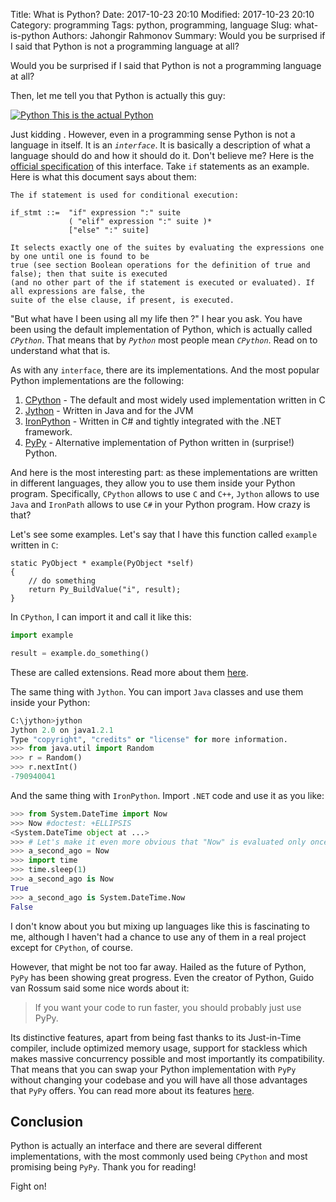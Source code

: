 Title: What is Python?
Date: 2017-10-23 20:10
Modified: 2017-10-23 20:10
Category: programming
Tags: python, programming, language
Slug: what-is-python
Authors: Jahongir Rahmonov
Summary: Would you be surprised if I said that Python is not a programming language at all? 

Would you be surprised if I said that Python is not a programming language at all?

Then, let me tell you that Python is actually this guy:

<div class="gallery medium">
    <a href="https://s3.amazonaws.com/rahmonov.me/post-images/what-is-python/python.jpeg" rel="lightbox" title="Python">
        <img src="https://s3.amazonaws.com/rahmonov.me/post-images/what-is-python/python.jpeg" alt="Python">
        <span>This is the actual Python</span>
    </a>
</div> 

Just kidding <i class="em em-innocent"></i>. However, even in a programming sense Python is not a language in itself.
It is an *`interface`*. It is basically a description of what a language should do and how it should do it. Don't believe me?
Here is the [official specification](https://docs.python.org/3/reference/) of this interface. Take `if` statements as an example.
Here is what this document says about them:

```commandline
The if statement is used for conditional execution:

if_stmt ::=  "if" expression ":" suite
             ( "elif" expression ":" suite )*
             ["else" ":" suite]
             
It selects exactly one of the suites by evaluating the expressions one by one until one is found to be 
true (see section Boolean operations for the definition of true and false); then that suite is executed 
(and no other part of the if statement is executed or evaluated). If all expressions are false, the 
suite of the else clause, if present, is executed.             
```

"But what have I been using all my life then <i class="em em-astonished"></i>?" I hear you ask. You have been using the default implementation of Python, which is 
actually called *`CPython`*. That means that by *`Python`* most people mean *`CPython`*. Read on to understand what that is.

As with any `interface`, there are its implementations. And the most popular Python implementations are the following:

1. [CPython](https://github.com/python/cpython) - The default and most widely used implementation written in C
2. [Jython](http://www.jython.org/) - Written in Java and for the JVM
3. [IronPython](http://ironpython.net/) - Written in C# and tightly integrated with the .NET framework.
4. [PyPy](https://pypy.org/) - Alternative implementation of Python written in (surprise!) Python.

And here is the most interesting part: as these implementations are written in different languages, they allow you to use them inside
your Python program. Specifically, `CPython` allows to use `C` and `C++`, `Jython` allows to use `Java` and `IronPath` allows to use 
`C#` in your Python program.  How crazy is that? 
 
Let's see some examples. Let's say that I have this function called `example` written in `C`:
 
```cython
static PyObject * example(PyObject *self)
{
    // do something
    return Py_BuildValue("i", result);
}
``` 

In `CPython`, I can import it and call it like this:

```python
import example

result = example.do_something()
```

These are called extensions. Read more about them [here](https://docs.python.org/3/extending/extending.html).

The same thing with `Jython`. You can import `Java` classes and use them inside your Python:

```python
C:\jython>jython
Jython 2.0 on java1.2.1
Type "copyright", "credits" or "license" for more information.
>>> from java.util import Random
>>> r = Random()
>>> r.nextInt()
-790940041
```

And the same thing with `IronPython`. Import `.NET` code and use it as you like:

```python
>>> from System.DateTime import Now
>>> Now #doctest: +ELLIPSIS
<System.DateTime object at ...>
>>> # Let's make it even more obvious that "Now" is evaluated only once
>>> a_second_ago = Now
>>> import time
>>> time.sleep(1)
>>> a_second_ago is Now
True
>>> a_second_ago is System.DateTime.Now
False
```

I don't know about you but mixing up languages like this is fascinating to me, although I haven't had a chance to use any of them
in a real project except for `CPython`, of course.
 
However, that might be not too far away. Hailed as the future of Python, `PyPy` has been showing great progress. Even the creator of Python,
Guido van Rossum said some nice words about it:
 
> If you want your code to run faster, you should probably just use PyPy.
 
Its distinctive features, apart from being fast thanks to its Just-in-Time compiler, include optimized memory usage, support for stackless
which makes massive concurrency possible and most importantly its compatibility. That means that you can swap your Python implementation with 
`PyPy` without changing your codebase and you will have all those advantages that `PyPy` offers. You can read more about its 
features [here](https://pypy.org/features.html).

## Conclusion
Python is actually an interface and there are several different implementations, with the most commonly used being `CPython` and 
most promising being `PyPy`. Thank you for reading!

Fight on!
